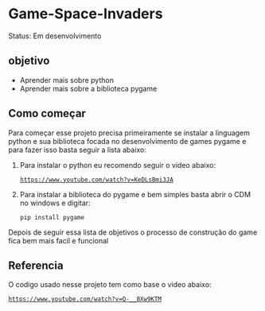 # Game-Space-Invaders

Status: Em desenvolvimento

## objetivo

+ Aprender mais sobre python
+ Aprender mais sobre a biblioteca pygame

## Como começar

Para começar esse projeto precisa primeiramente se instalar a linguagem python e sua biblioteca focada no desenvolvimento de games pygame e para fazer isso basta seguir a lista abaixo:

1) Para instalar o python eu recomendo seguir o video abaixo:

    <code>https://www.youtube.com/watch?v=KeDLsBmi3JA</code>

2) Para instalar a biblioteca do pygame e bem simples basta abrir o CDM no windows e digitar:

    <code>pip install pygame</code>

Depois de seguir essa lista de objetivos o processo de construção do game fica bem mais facil e funcional

## Referencia

O codigo usado nesse projeto tem como base o video abaixo:

<code>https://www.youtube.com/watch?v=Q-__8Xw9KTM</code>